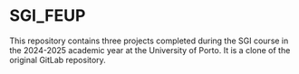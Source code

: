 # SGI_FEUP
This repository contains three projects completed during the SGI course in the 2024-2025 academic year at the University of Porto. It is a clone of the original GitLab repository.
